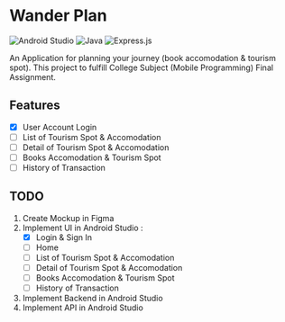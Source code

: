# Wander Plan
![Android Studio](https://img.shields.io/badge/Android%20Studio-3DDC84.svg?style=for-the-badge&logo=android-studio&logoColor=white) ![Java](https://img.shields.io/badge/java-%23ED8B00.svg?style=for-the-badge&logo=openjdk&logoColor=white) ![Express.js](https://img.shields.io/badge/express.js-%23404d59.svg?style=for-the-badge&logo=express&logoColor=%2361DAFB) 

An Application for planning your journey (book accomodation & tourism spot). This project to fulfill College Subject (Mobile Programming) Final Assignment. 

## Features
- [x] User Account Login 
- [ ] List of Tourism Spot & Accomodation
- [ ] Detail of Tourism Spot & Accomodation
- [ ] Books Accomodation & Tourism Spot
- [ ] History of Transaction

## TODO
1. Create Mockup in Figma
2. Implement UI in Android Studio :
    - [x] Login & Sign In 
    - [ ] Home
    - [ ] List of Tourism Spot & Accomodation
    - [ ] Detail of Tourism Spot & Accomodation
    - [ ] Books Accomodation & Tourism Spot
    - [ ] History of Transaction
3. Implement Backend in Android Studio
4. Implement API in Android Studio
